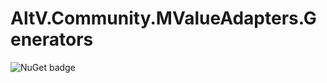# AltV.Community.MValueAdapters.Generators

![NuGet badge](https://img.shields.io/badge/AltV.Community.MValueAdapters.Generators-0.1.0-blue?link=https://www.nuget.org/packages/AltV.Community.MValueAdapters.Generators/)
